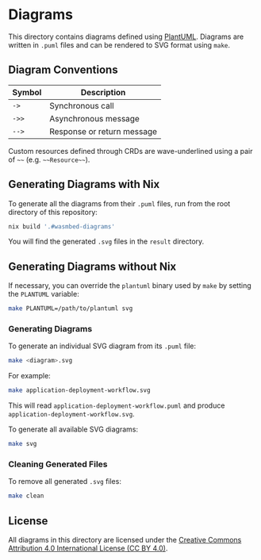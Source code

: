 # Diagrams

This directory contains diagrams defined using [PlantUML](https://plantuml.com/).
Diagrams are written in `.puml` files and can be rendered to SVG format using `make`.

## Diagram Conventions

| Symbol | Description                |
|--------|----------------------------|
| `->`   | Synchronous call           |
| `->>`  | Asynchronous message       |
| `-->`  | Response or return message |

Custom resources defined through CRDs are wave-underlined using a pair of `~~`
(e.g. `~~Resource~~`).

## Generating Diagrams with Nix

To generate all the diagrams from their `.puml` files, run from the root
directory of this repository:

```sh
nix build '.#wasmbed-diagrams'
```

You will find the generated `.svg` files in the `result` directory.

## Generating Diagrams without Nix

If necessary, you can override the `plantuml` binary used by `make` by setting
the `PLANTUML` variable:

```sh
make PLANTUML=/path/to/plantuml svg
```

### Generating Diagrams

To generate an individual SVG diagram from its `.puml` file:

```sh
make <diagram>.svg
```

For example:

```sh
make application-deployment-workflow.svg
```

This will read `application-deployment-workflow.puml` and produce
`application-deployment-workflow.svg`.

To generate all available SVG diagrams:

```sh
make svg
```

### Cleaning Generated Files

To remove all generated `.svg` files:

```sh
make clean
```

## License

All diagrams in this directory are licensed under the [Creative Commons
Attribution 4.0 International License (CC BY 4.0)][cc-by-4.0].

[cc-by-4.0]: https://creativecommons.org/licenses/by/4.0

